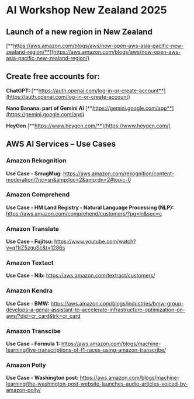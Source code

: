 # AI Workshop New Zealand 2025

## Launch of a new region in New Zealand

[**https://aws.amazon.com/blogs/aws/now-open-aws-asia-pacific-new-zealand-region/**](https://aws.amazon.com/blogs/aws/now-open-aws-asia-pacific-new-zealand-region/)


## Create free accounts for:

**ChatGPT:** [**https://auth.openai.com/log-in-or-create-account**](https://auth.openai.com/log-in-or-create-account)

**Nano Banana: part of Gemini AI** [**https://gemini.google.com/app**](https://gemini.google.com/app)

**HeyGen** [**https://www.heygen.com/**](https://www.heygen.com/)

## AWS AI Services – Use Cases

### Amazon Rekognition

**Use Case - SmugMug:** <https://aws.amazon.com/rekognition/content-moderation/?nc=sn&amp;loc=2&amp;dn=2#topic-0>

### Amazon Comprehend

**Use Case - HM Land Registry - Natural Language Processing (NLP):** <https://aws.amazon.com/comprehend/customers/?pg=ln&sec=c>

### Amazon Translate

**Use Case - Fujitsu:** <https://www.youtube.com/watch?v=qf1rZ5zguSc&t=1286s>

### Amazon Textact

**Use Case - Nib:** <https://aws.amazon.com/textract/customers/>

### Amazon Kendra

**Use Case - BMW:** <https://aws.amazon.com/blogs/industries/bmw-group-develops-a-genai-assistant-to-accelerate-infrastructure-optimization-on-aws/?did=cr_card&trk=cr_card>

### Amazon Transcibe

**Use Case - Formula 1:** <https://aws.amazon.com/blogs/machine-learning/live-transcriptions-of-f1-races-using-amazon-transcribe/>

### Amazon Polly

**Use Case - Washington post:** <https://aws.amazon.com/blogs/machine-learning/the-washington-post-website-launches-audio-articles-voiced-by-amazon-polly/>

